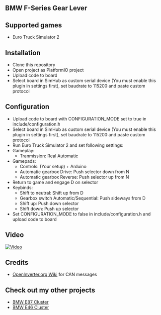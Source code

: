 ## BMW F-Series Gear Lever

## Supported games
- Euro Truck Simulator 2

## Installation
- Clone this repository
- Open project as PlatformIO project
- Upload code to board
- Select board in SimHub as custom serial device (You must enable this plugin in settings first), set baudrate to 115200 and paste custom protocol

## Configuration
- Upload code to board with CONFIGURATION_MODE set to true in include/configuration.h
- Select board in SimHub as custom serial device (You must enable this plugin in settings first), set baudrate to 115200 and paste custom protocol
- Run Euro Truck Simulator 2 and set following settings:
- Gameplay:
  - Tranmission: Real Automatic
- Gamepads:
  - Controls: (Your setup) + Arduino
  - Automatic gearbox Drive: Push selector down from N
  - Automatic gearbox Reverse: Push selector up from N
- Return to game and engage D on selector
- Keybinds:
  - Shift to neutral: Shift up from D
  - Gearbox switch Automatic/Sequential: Push sideways from D
  - Shift up: Push down selector
  - Shift down: Push up selector
- Set CONFIGURATION_MODE to false in include/configuration.h and upload code to board

## Video
[![Video](https://img.youtube.com/vi/_xLUNnK0lww/maxresdefault.jpg)](https://www.youtube.com/watch?v=_xLUNnK0lww)

## Credits
- [OpenInverter.org Wiki](https://openinverter.org/wiki/BMW_F-Series_Gear_Lever) for CAN messages

## Check out my other projects
- [BMW E87 Cluster](https://github.com/TeksuSiK/e87-cluster-simhub)
- [BMW E46 Cluster](https://github.com/TeksuSiK/e46-cluster-simhub)
